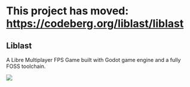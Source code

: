 # **This project has moved: https://codeberg.org/liblast/liblast**

## Liblast
A Libre Multiplayer FPS Game built with Godot game engine and a fully FOSS toolchain.

<img src="https://libla.st/images/logo.png">
